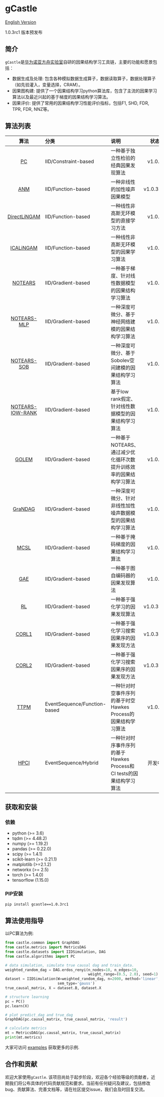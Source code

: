 # gCastle

[English Version](./README.md)

1.0.3rc1 版本预发布

## 简介

`gCastle`是[华为诺亚方舟实验室](https://www.noahlab.com.hk/#/home)自研的因果结构学习工具链，主要的功能和愿景包括：

* 数据生成及处理: 包含各种模拟数据生成算子，数据读取算子，数据处理算子（如先验灌入，变量选择，CRAM）。
* 因果图构建: 提供了一个因果结构学习python算法库，包含了主流的因果学习算法以及最近兴起的基于梯度的因果结构学习算法。
* 因果评价: 提供了常用的因果结构学习性能评价指标，包括F1, SHD, FDR, TPR, FDR, NNZ等。
<!--* 因果可视化: 直观展示因果结构（特别是大规模因果结构图），包含整体展示，局部展示及导出功能。-->


## 算法列表

| 算法 | 分类 | 说明 |状态 |
| :--: | :-- | :-- | :--: |
| [PC](https://arxiv.org/abs/math/0510436) | IID/Constraint-based | 一种基于独立性检验的经典因果发现算法 | v1.0.1 |
| [ANM](https://webdav.tuebingen.mpg.de/causality/NIPS2008-Hoyer.pdf) | IID/Function-based | 一种非线性的加性噪声因果模型 | v1.0.3rc1 |
| [DirectLiNGAM](https://arxiv.org/abs/1101.2489) | IID/Function-based | 一种线性非高斯无环模型的直接学习方法 | v1.0.1 |
| [ICALiNGAM](https://dl.acm.org/doi/10.5555/1248547.1248619) | IID/Function-based | 一种线性非高斯无环模型的因果学习算法 | v1.0.1 |
| [NOTEARS](https://arxiv.org/abs/1803.01422) | IID/Gradient-based | 一种基于梯度、针对线性数据模型的因果结构学习算法 | v1.0.1 |
| [NOTEARS-MLP](https://arxiv.org/abs/1909.13189) | IID/Gradient-based | 一种深度可微分、基于神经网络建模的因果结构学习算法 | v1.0.1 |
| [NOTEARS-SOB](https://arxiv.org/abs/1909.13189) | IID/Gradient-based | 一种深度可微分、基于Sobolev空间建模的因果结构学习算法 | v1.0.1 |
| [NOTEARS-lOW-RANK](https://arxiv.org/abs/2006.05691) | IID/Gradient-based | 基于low rank假定、针对线性数据模型的因果结构学习算法 | v1.0.1 |
| [GOLEM](https://arxiv.org/abs/2006.10201) | IID/Gradient-based | 一种基于NOTEARS、通过减少优化循环次数提升训练效率的因果结构学习算法 | v1.0.1 |
| [GraNDAG](https://arxiv.org/abs/1906.02226) | IID/Gradient-based | 一种深度可微分、针对非线性加性噪声数据模型的因果结构学习算法 | v1.0.1 |
| [MCSL](https://arxiv.org/abs/1910.08527) | IID/Gradient-based | 一种基于掩码梯度的因果结构学习算法 | v1.0.1 |
| [GAE](https://arxiv.org/abs/1911.07420) | IID/Gradient-based | 一种基于图自编码器的因果发现算法 | v1.0.1 |
| [RL](https://arxiv.org/abs/1906.04477) | IID/Gradient-based | 一种基于强化学习的因果发现算法 | v1.0.3rc1 |
| [CORL1](https://arxiv.org/abs/2105.06631) | IID/Gradient-based | 一种基于强化学习搜索因果序的因果发现方法 | v1.0.3rc1 |
| [CORL2](https://arxiv.org/abs/2105.06631) | IID/Gradient-based | 一种基于强化学习搜索因果序的因果发现方法 | v1.0.3rc1 |
| [TTPM](https://arxiv.org/abs/2105.10884) | EventSequence/Function-based | 一种针对时空事件序列的基于时空Hawkes Process的因果结构学习算法 | v1.0.1 |
| [HPCI](https://arxiv.org/abs/2105.03092) | EventSequence/Hybrid | 一种针对时序事件序列的基于Hawkes Process和CI tests的因果结构学习算法 | 开发中 |


## 获取和安装

### 依赖
- python (>= 3.6)
- tqdm (>= 4.48.2)
- numpy (>= 1.19.2)
- pandas (>= 0.22.0)
- scipy (>= 1.4.1)
- scikit-learn (>= 0.21.1)
- matplotlib (>=2.1.2)
- networkx (>= 2.5)
- torch (>= 1.4.0)
- tensorflow (1.15.0)

### PIP安装
```bash
pip install gcastle==1.0.3rc1
```

## 算法使用指导
以PC算法为例: 
```python
from castle.common import GraphDAG
from castle.metrics import MetricsDAG
from castle.datasets import IIDSimulation, DAG
from castle.algorithms import PC

# data simulation, simulate true causal dag and train_data.
weighted_random_dag = DAG.erdos_renyi(n_nodes=10, n_edges=10, 
                                      weight_range=(0.5, 2.0), seed=1)
dataset = IIDSimulation(W=weighted_random_dag, n=2000, method='linear', 
                        sem_type='gauss')
true_causal_matrix, X = dataset.B, dataset.X

# structure learning
pc = PC()
pc.learn(X)

# plot predict_dag and true_dag
GraphDAG(pc.causal_matrix, true_causal_matrix, 'result')

# calculate metrics
mt = MetricsDAG(pc.causal_matrix, true_causal_matrix)
print(mt.metrics)
```
大家可访问 [examples](./example) 获取更多的示例. 

## 合作和贡献

欢迎大家使用`gCastle`. 该项目尚处于起步阶段，欢迎各个经验等级的贡献者，近期我们将公布具体的代码贡献规范和要求。当前有任何疑问及建议，包括修改bug、贡献算法、完善文档等，请在社区提交issue，我们会及时回复交流。

